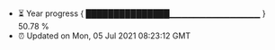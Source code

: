 - ⏳ Year progress { ███████████████▁▁▁▁▁▁▁▁▁▁▁▁▁▁▁ } 50.78 %
- ⏰ Updated on Mon, 05 Jul 2021 08:23:12 GMT

